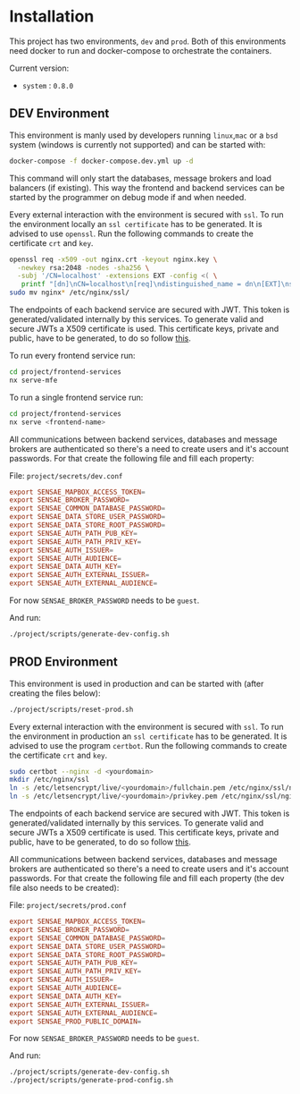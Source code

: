 # Installation

This project has two environments, `dev` and `prod`.
Both of this environments need docker to run and docker-compose to orchestrate the containers.

Current version:

- `system` : `0.8.0`

## DEV Environment

This environment is manly used by developers running `linux`,`mac` or a `bsd` system (windows is currently not supported) and can be started with:

``` sh
docker-compose -f docker-compose.dev.yml up -d
```

This command will only start the databases, message brokers and load balancers (if existing).
This way the frontend and backend services can be started by the programmer on debug mode if and when needed.

Every external interaction with the environment is secured with `ssl`. To run the environment locally an `ssl certificate` has to be generated.
It is advised to use `openssl`.
Run the following commands to create the certificate `crt` and `key`.

``` sh
openssl req -x509 -out nginx.crt -keyout nginx.key \
  -newkey rsa:2048 -nodes -sha256 \
  -subj '/CN=localhost' -extensions EXT -config <( \
   printf "[dn]\nCN=localhost\n[req]\ndistinguished_name = dn\n[EXT]\nsubjectAltName=DNS:localhost\nkeyUsage=digitalSignature\nextendedKeyUsage=serverAuth")
sudo mv nginx* /etc/nginx/ssl/
```

The endpoints of each backend service are secured with JWT. This token is generated/validated internally by this services. To generate valid and secure JWTs a X509 certificate is used. This certificate keys, private and public, have to be generated, to do so follow [this](https://www.baeldung.com/java-rsa).

To run every frontend service run:

``` sh
cd project/frontend-services
nx serve-mfe
```

To run a single frontend service run:

``` sh
cd project/frontend-services
nx serve <frontend-name>
```

All communications between backend services, databases and message brokers are authenticated so there's a need to create users and it's account passwords. For that create the following file and fill each property:

File: `project/secrets/dev.conf`

``` conf
export SENSAE_MAPBOX_ACCESS_TOKEN=
export SENSAE_BROKER_PASSWORD=
export SENSAE_COMMON_DATABASE_PASSWORD=
export SENSAE_DATA_STORE_USER_PASSWORD=
export SENSAE_DATA_STORE_ROOT_PASSWORD=
export SENSAE_AUTH_PATH_PUB_KEY=
export SENSAE_AUTH_PATH_PRIV_KEY=
export SENSAE_AUTH_ISSUER=
export SENSAE_AUTH_AUDIENCE=
export SENSAE_DATA_AUTH_KEY=
export SENSAE_AUTH_EXTERNAL_ISSUER=
export SENSAE_AUTH_EXTERNAL_AUDIENCE=
```

For now `SENSAE_BROKER_PASSWORD` needs to be `guest`.

And run:

``` sh
./project/scripts/generate-dev-config.sh
```

## PROD Environment

This environment is used in production and can be started with (after creating the files below):

``` sh
./project/scripts/reset-prod.sh
```

Every external interaction with the environment is secured with `ssl`. To run the environment in production an `ssl certificate` has to be generated.
It is advised to use the program `certbot`.
Run the following commands to create the certificate `crt` and `key`.

``` sh
sudo certbot --nginx -d <yourdomain>
mkdir /etc/nginx/ssl
ln -s /etc/letsencrypt/live/<yourdomain>/fullchain.pem /etc/nginx/ssl/nginx.crt
ln -s /etc/letsencrypt/live/<yourdomain>/privkey.pem /etc/nginx/ssl/nginx.key
```

The endpoints of each backend service are secured with JWT. This token is generated/validated internally by this services. To generate valid and secure JWTs a X509 certificate is used. This certificate keys, private and public, have to be generated, to do so follow [this](https://www.baeldung.com/java-rsa).

All communications between backend services, databases and message brokers are authenticated so there's a need to create users and it's account passwords. For that create the following file and fill each property (the dev file also needs to be created):

File: `project/secrets/prod.conf`

``` conf
export SENSAE_MAPBOX_ACCESS_TOKEN=
export SENSAE_BROKER_PASSWORD=
export SENSAE_COMMON_DATABASE_PASSWORD=
export SENSAE_DATA_STORE_USER_PASSWORD=
export SENSAE_DATA_STORE_ROOT_PASSWORD=
export SENSAE_AUTH_PATH_PUB_KEY=
export SENSAE_AUTH_PATH_PRIV_KEY=
export SENSAE_AUTH_ISSUER=
export SENSAE_AUTH_AUDIENCE=
export SENSAE_DATA_AUTH_KEY=
export SENSAE_AUTH_EXTERNAL_ISSUER=
export SENSAE_AUTH_EXTERNAL_AUDIENCE=
export SENSAE_PROD_PUBLIC_DOMAIN=
```

For now `SENSAE_BROKER_PASSWORD` needs to be `guest`.

And run:

``` sh
./project/scripts/generate-dev-config.sh
./project/scripts/generate-prod-config.sh
```
